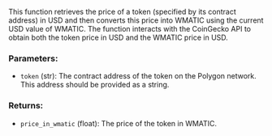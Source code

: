 This function retrieves the price of a token (specified by its contract address) in USD and then converts 
this price into WMATIC using the current USD value of WMATIC. The function interacts with the CoinGecko API 
to obtain both the token price in USD and the WMATIC price in USD.

### Parameters:
- `token` (str): The contract address of the token on the Polygon network. This address should be provided as a string.

### Returns:
- `price_in_wmatic` (float): The price of the token in WMATIC.